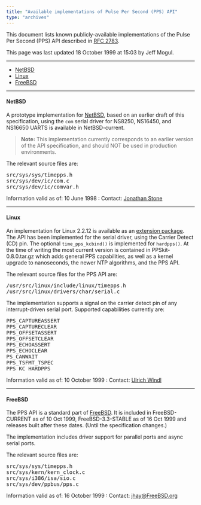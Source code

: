 ```yaml
---
title: "Available implementations of Pulse Per Second (PPS) API"
type: "archives"
---
```


This document lists known publicly-available implementations of the Pulse Per Second (PPS) API described in [RFC 2783](/reflib/rfc/rfc2783.txt).

This page was last updated 18 October 1999 at 15:03 by Jeff Mogul.

* * *

*   [NetBSD](#netbsd)
*   [Linux](#linux)
*   [FreeBSD](#freebsd)

* * *

#### NetBSD

A prototype implementation for [NetBSD](https://netbsd.org/), based on an earlier draft of this specification, using the `com` serial driver for NS8250, NS16450, and NS16650 UARTS is available in NetBSD-current.

> **Note:** This implementation currently corresponds to an earlier version of the API specification, and should NOT be used in production environments.

The relevant source files are:

<pre>src/sys/sys/timepps.h
src/sys/dev/ic/com.c
src/sys/dev/ic/comvar.h
</pre>

Information valid as of: 10 June 1998
: Contact: [Jonathan Stone](mailto:jonathan@NetBSD.ORG)


* * *

#### Linux

An implementation for Linux 2.2.12 is available as an [extension package](https://mirrors.edge.kernel.org/pub/linux/daemons/ntp/PPS/). The API has been implemented for the serial driver, using the Carrier Detect (CD) pin. The optional `time_pps_kcbind()` is implemented for `hardpps()`. At the time of writing the most current version is contained in PPSkit-0.8.0.tar.gz which adds general PPS capabilities, as well as a kernel upgrade to nanoseconds, the newer NTP algorithms, and the PPS API.

The relevant source files for the PPS API are:

<pre>/usr/src/linux/include/linux/timepps.h
/usr/src/linux/drivers/char/serial.c
</pre>

The implementation supports a signal on the carrier detect pin of any interrupt-driven serial port. Supported capabilities currently are:

<pre>PPS_CAPTUREASSERT
PPS_CAPTURECLEAR
PPS_OFFSETASSERT
PPS_OFFSETCLEAR
PPS_ECHOASSERT
PPS_ECHOCLEAR
PS_CANWAIT
PPS_TSFMT_TSPEC
PPS_KC_HARDPPS
</pre>

Information valid as of: 10 October 1999
: Contact: [Ulrich Windl](mailto:Ulrich.Windl@rz.uni-regensburg.de)

* * *

#### FreeBSD

The PPS API is a standard part of [FreeBSD](https://www.freebsd.org/). It is included in FreeBSD-CURRENT as of 10 Oct 1999, FreeBSD-3.3-STABLE as of 16 Oct 1999 and releases built after these dates. (Until the specification changes.)

The implementation includes driver support for parallel ports and async serial ports.

The relevant source files are:

<pre>src/sys/sys/timepps.h
src/sys/kern/kern_clock.c
src/sys/i386/isa/sio.c
src/sys/dev/ppbus/pps.c
</pre>

Information valid as of: 16 October 1999
: Contact: jhay@FreeBSD.org
